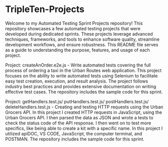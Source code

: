 # TripleTen-Projects

Welcome to my Automated Testing Sprint Projects repository! This repository showcases a few automated testing projects that were developed during dedicated sprints. These projects leverage advanced techniques, frameworks, and tools to enhance software quality, streamline development workflows, and ensure robustness. This README file serves as a guide to understanding the purpose, features, and usage of each project.

Project: createAnOrder.e2e.js - Write automated tests covering the full process of ordering a taxi in the Urban Routes web application. 
This project focuses on the ability to write automated tests using Selenium to facilitate easy test creation, execution, and result analysis. The project follows industry best practices and provides extensive documentation on writing effective test cases. The repository includes the sample code for this sprint. 

Project: getHandlers.test.js/ putHandlers.test.js/ postHandlers.test.js/ deleteHandlers.test.js - Creating and testing HTTP requests using the Urban Grocers API. 
In this project I created HTTP requests in JavaScript, using the Urban Grocers API. I then parsed the data as JSON and wrote a tests to check the status code of the API response. I then went on to test more specifics, like being able to create a kit with a specific name. In this project I utilized apiDOC, VS CODE, JavaScript, the computer terminal, and POSTMAN. The repository includes the sample code for this sprint. 

